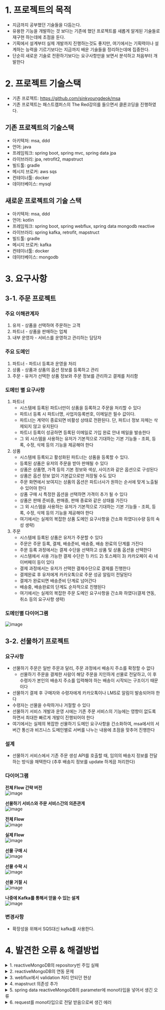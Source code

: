 # 1. 프로젝트의 목적 
- 지금까지 공부했던 기술들을 다듬는다.
- 유용한 기능을 개발하는 것 보다는 기존에 했던 프로젝트를 새롭게 알게된 기술들로 재구현 하는데에 초점을 둔다.
- 기획에서 설계부터 실제 개발까지 진행하는것도 좋지만, 여기에서는 기획력이나 설계하는 능력을 기르기보다는 지금까지 배운 기술들을 정리하는데에 집중한다.
- 단순히 새로운 기술로 전환하기보다는 요구사항만을 보면서 분석하고 처음부터 개발한다

# 2. 프로젝트 기술스택
- 기존 프로젝트: https://github.com/sinkyoungdeok/msa
- 기존 프로젝트는 패스트캠퍼스의 The Red강의를 들으면서 클론코딩을 진행하였다.

## 기존 프로젝트의 기술스택
- 아키텍처: msa, ddd
- 언어: java
- 프레임워크: spring boot, spring mvc, spring data jpa
- 라이브러리: jpa, retrofit2, mapstruct
- 빌드툴: gradle
- 메시지 브로커: aws sqs
- 컨테이너툴: docker
- 데이터베이스: mysql

## 새로운 프로젝트의 기술 스택
- 아키텍처: msa, ddd
- 언어: kotlin
- 프레임워크: spring boot, spring webflux, spring data mongodb reactive
- 라이브러리: spring kafka, retrofit, mapstruct
- 빌드툴: gradle
- 메시지 브로커: kafka
- 컨테이너툴: docker
- 데이터베이스: mongodb

# 3. 요구사항 

## 3-1. 주문 프로젝트

### 주요 이해관계자
1. 유저 - 상품을 선택하여 주문하는 고객 
2. 파트너 - 상품을 판매하는 업체
3. 내부 운영자 - 서비스를 운영하고 관리하는 담당자 

### 주요 도메인 
1. 파트너 - 파트너 등록과 운영을 처리
2. 상품 - 상품과 상품의 옵션 정보를 등록하고 관리
3. 주문 - 유저가 선택한 상품 정보와 주문 정보를 관리하고 결제를 처리함 

### 도메인 별 요구사항 
1. 파트너 
   - 시스템에 등록된 파트너만이 상품을 등록하고 주문을 처리할 수 있다
   - 파트너 등록 시 파트너명, 사업자등록번호, 이메일은 필수 값이다.
   - 파트너는 계약이 종료되면 비활성 상태로 전환된다. 단, 파트너 정보 자체는 삭제되지 않고 유지된다
   - 파트너 등록이 성공하면 등록된 이메일로 가입 완료 안내 메일을 발송한다
   - 그 외 시스템을 사용하는 유저가 기본적으로 기대하는 기본 기능들 - 조회, 등록, 수정, 삭제 등의 기능을 제공해야 한다
2. 상품
   - 시스템에 등록되고 활성화된 파트너는 상품을 등록할 수 있다.
   - 등록된 상품은 유저의 주문을 받아 판매될 수 있다
   - 상품은 상품명, 가격 등의 기본 정보와 색상, 사이즈와 같은 옵션으로 구성된다
   - 상품은 옵션 정보 없이 기본값으로만 저장될 수도 있다
   - 주문 화면에서 보여지는 상품의 옵션은 파트너사가 원하는 순서에 맞게 노출될 수 있어야 한다
   - 상품 구매 시 특정한 옵션을 선택하면 가격이 추가 될 수 있다
   - 상품은 판매 준비중, 판매중, 판매 종료와 같은 상태를 가진다
   - 그 외 시스템을 사용하는 유저가 기본적으로 기대하는 기본 기능들 - 조회, 등록, 수정, 삭제 등의 기능을 제공해야 한다
   - 여기에서는 실제의 복잡한 상품 도메인 요구사항을 간소화 하였다(수량 등의 속성 생략)
3. 주문
   - 시스템에 등록된 상품은 유저가 주문할 수 있다
   - 주문은 주문 등록, 결제, 배송준비, 배송중, 배송 완료의 단계를 가진다
   - 주문 등록 과정에서는 결제 수단을 선택하고 상품 및 상품 옵션을 선택한다
   - 시스템에서 사용 가능한 결제 수단은 1) 카드 2) 토스페이 3) 카카오페이 4) 네이버페이 등이 있다
   - 결제 과정에서는 유저가 선택한 결제수단으로 결제를 진행한다
   - 결제완료 후 유저에게 카카오톡으로 주문 성공 알림이 전달된다
   - 결제가 완료되면 배송준비 단계로 넘어간다
   - 배송중, 배송완료의 단계도 순차적으로 진행된다
   - 여기에서는 실제의 복잡한 주문 도메인 요구사항을 간소화 하였다(결제 연동, 취소 등의 요구사항 생략)

### 도메인별 다이어그램 
![image](https://user-images.githubusercontent.com/28394879/150360895-45ceac43-b217-4b32-93e8-3ba6f7f70611.png)

## 3-2. 선물하기 프로젝트

### 요구사항
- 선물하기 주문은 일반 주문과 달리, 주문 과정에서 배송지 주소를 확정할 수 없다
  - 선물하기 주문을 결제한 사람이 해당 주문을 지인하게 선물로 전달하고, 이 후 수령자가 본인의 배송지 주소를 입력해야 하는 배송이 시작되는 구조이기 때문이다
- 선물하기 결제 후 구매자와 수령자에게 카카오톡이나 LMS로 알림이 발송되어야 한다
- 수령자는 선물을 수락하거나 거절할 수 있다
- 선물하기 서비스 개발과 운영 시에는 기존 주문 서비스의 기능에는 영향이 없도록 하면서 최대한 빠르게 개발이 진행되어야 한다
- 여기에서는 실제의 복잡한 선물하기 도메인 요구사항을 간소화하여, msa에서의 서버간 통신과 비즈니스 도메인별로 서버를 나누는 내용에 초점을 맞추어 진행한다

### 설계
- 선물하기 서비스에서 기존 주문 생성 API를 호출할 때, 임의의 배송지 정보를 전달하는 방식을 채택한다 (추후 배송지 정보를 update 하게끔 처리한다)


### 다이어그램

**전체 Flow 간략 버전**  
![image](https://user-images.githubusercontent.com/28394879/151736648-21be3491-99b5-4d46-b0fa-7c1cbfa0c688.png)

**선물하기 서비스와 주문 서비스간의 의존관게**  
![image](https://user-images.githubusercontent.com/28394879/151736756-9dc02bd1-f949-49ef-b3c7-e1a71234a7f2.png)

**전체 Flow**  
![image](https://user-images.githubusercontent.com/28394879/151734979-854e0ff1-19a4-4630-8a5e-ca86ce5a6a4a.png)

**실제 Flow**  
![image](https://user-images.githubusercontent.com/28394879/151737066-2b5f53eb-e375-44f9-bf19-9a15f845a012.png)

**선물 구매 시**  
![image](https://user-images.githubusercontent.com/28394879/151735130-45a84aab-ea41-442e-aab8-a54644bcb324.png)

**선물 수락 시**  
![image](https://user-images.githubusercontent.com/28394879/151735169-a4f1ed9c-d750-46b8-a7ef-fbe494580c1d.png)

**선물 거절 시**  
![image](https://user-images.githubusercontent.com/28394879/151735207-ece3ab78-3ec4-4b14-9f7f-7f973deaf179.png)

**나중에 Kafka를 통해서 얻을 수 있는 설계**  
![image](https://user-images.githubusercontent.com/28394879/151737175-87b3e2ba-bc1b-4010-8516-b63a0621559c.png)

### 변경사항
- 확장성을 위해서 SQS대신 kafka를 사용한다.

# 4. 발견한 오류 & 해결방법 
<details><summary>1. reactiveMongoDB의 repository빈 주입 실패 </summary>

### 코드
```kotlin
@Repository
interface PartnerRepository : ReactiveMongoRepository<Partner, String>
```
```
implementation("org.springframework.boot:spring-boot-starter-data-mongodb")
```

### 에러
```
Description:

Parameter 0 of constructor in msa.order.infrastructure.partner.PartnerStoreImpl required a bean of type 'msa.order.infrastructure.partner.PartnerRepository' that could not be found.


Action:

Consider defining a bean of type 'msa.order.infrastructure.partner.PartnerRepository' in your configuration.


Process finished with exit code 1
```

### 해결 방법
- 내가 사용한 repository는 ReactiveMongoDB 였는데, gradle의 의존성은 일반(논리액티브) mongodb를 사용하고 있었다.
- 의존성을 reactive mongodb로 변경하니 잘 되었다
- 내가 빈을 잘못 설정했나 생각해서 다양한 컴포넌트로 바꾸어 보았지만, 안되서 많이 헤맸었다.
```
implementation("org.springframework.boot:spring-boot-starter-data-mongodb-reactive")
```

</details>

<details><summary> 2. reactiveMongoDB의 연동 문제 </summary>

### 코드
```yaml
spring:
  data:
    mongodb:
      host: localhost
      port: 27017
      authentication-database: admin
      username: root
      password: 1234
      database: order
```

### 오류
```
org.springframework.data.mongodb.UncategorizedMongoDbException: Exception authenticating MongoCredential{mechanism=SCRAM-SHA-256, userName='root', source='admin', password=<hidden>, mechanismProperties=<hidden>}; nested exception is com.mongodb.MongoSecurityException: Exception authenticating MongoCredential{mechanism=SCRAM-SHA-256, userName='root', source='admin', password=<hidden>, mechanismProperties=<hidden>}
	at org.springframework.data.mongodb.core.MongoExceptionTranslator.translateExceptionIfPossible(MongoExceptionTranslator.java:140) ~[spring-data-mongodb-3.3.0.jar:3.3.0]
	Suppressed: reactor.core.publisher.FluxOnAssembly$OnAssemblyException: 
Error has been observed at the following site(s):
	*__checkpoint ⇢ Handler org.springframework.web.reactive.function.server.RouterFunctionDsl$POST$2@102b2dbd [DispatcherHandler]
	*__checkpoint ⇢ HTTP POST "/api/v1/partners" [ExceptionHandlingWebHandler]
Original Stack Trace:
...
```

### 해결 방법
- 오류를 구글링해도 잘 나오지 않아서, 찾기가 어려웠다.
- host,port 등을 작성하는 것 대신, uri로 한번에 작성하니 잘 되었다.
- 왜 안되는진 아직 잘 모르겠다.
```
spring:
  data:
    mongodb:
      uri: mongodb://root:1234@localhost/order?authSource=admin
```

</details>

<details><summary> 3. webflux에서 validation 처리 안되던 현상 </summary>

### 코드
```kotlin
@PostMapping
fun registerPartner(
  @Valid @RequestBody request: PartnerDto.RegisterRequest
): Mono<CommonResponse<PartnerDto.RegisterResponse>> {
  var command: Mono<PartnerCommand.RegisterPartner> = Mono.just(request.toCommand())
  var partnerInfo = partnerFacade.registerPartner(command)
  var response = partnerInfo.map { PartnerDto.RegisterResponse(it) }
  return response.map { CommonResponse(it) }
}
```

```kotlin
class PartnerDto {

   class RegisterRequest(
      @field:NotEmpty(message = "partnerName 은 필수값 입니다")
      var partnerName: String? = null,

      @field:NotEmpty(message = "businessNo 는 필수값 입니다")
      var businessNo: String? = null,

      @field:Email(message = "email 형식에 맞추어야 합니다")
      @field:NotEmpty(message = "email 은 필수값 입니다")
      var email: String? = null
   )
}
```

```kotlin
@RestControllerAdvice
class CommonControllerAdvice {

    @ResponseStatus(HttpStatus.BAD_REQUEST)
    @ExceptionHandler(value = [MethodArgumentNotValidException::class])
    fun methodArgumentNotValidException(e: MethodArgumentNotValidException): Mono<CommonResponse<String>> {
        // ...
        
        return Mono.just(errorResponse)
    }
}
```


http 요청
```
POST http://localhost:8080/api/v1/partners
Content-Type: application/json

{
  "partnerName": "",
  "businessNo": "1234123456",
  "email": "greg.shiny8"
}
```

### 에러 
- validation 에러에 대한 처리가 이루어지지 않았다. 
- partnerName이 비어 있으므로, "partnerName 은 필수값입니다"에 대한 에러가 등장 해야하는데, controllerAdvice에서 이를 감지 못하는 현상이 발생

### 해결 방법 
- Webflux의 Advice예제가 많이 없어서 찾기가 힘들었다.
- 사실상, 구글링으로 해결한 것이 아니라, Advice로 이것저것 해보다가 알게 되었다. (Exception 자체를 받아서 처리하게끔해서 어떤 에러를 던지는지 확인하였다)
- 해결 방법은 ControllerAdvice쪽에서 `MethodArgumentNotValidException::class` 가 아닌 `WebExchangeBindException::class`를 감지할 수 있도록 변경하였다.
- validation 에러에 대한 exception class가 왜 spring mvc랑은 다른지는 모르겠다. 

```kotlin
@RestControllerAdvice
class CommonControllerAdvice {

    @ResponseStatus(HttpStatus.BAD_REQUEST)
    @ExceptionHandler(value = [WebExchangeBindException::class])
    fun methodArgumentNotValidException(e: WebExchangeBindException): Mono<CommonResponse<String>> {
        // ...
        return Mono.just(errorResponse)
    }
}
```

</details>

<details><summary> 4. mapstruct 의존성 추가 </summary>

### 코드
```
implementation("org.mapstruct:mapstruct:1.4.2.Final")
annotationProcessor("org.mapstruct:mapstruct-processor:1.4.2.Final")
annotationProcessor(
  "org.projectlombok:lombok",
  "org.projectlombok:lombok-mapstruct-binding:0.1.0"
)
```

```kotlin
@Mapper(
    componentModel = "spring",
    unmappedTargetPolicy = ReportingPolicy.ERROR
)
interface PartnerDtoMapper {

    fun of(request: PartnerDto.RegisterRequest): PartnerCommand.RegisterPartner
}
```

```kotlin
@RestController
@RequestMapping("/api/v1/partners")
class PartnerApiController(val partnerFacade: PartnerFacade, val partnerDtoMapper: PartnerDtoMapper) {

    //...
}
```

### 에러 
- `val partnerDtoMapper: PartnerDtoMapper`에서 빈을 인식 못하는 상황 발생
- `PartnerDtoMapper`의 구현체를 mapstruct에서 만들어주어야 하는데, 이것 또한 안되었었다.
```
Description:

Parameter 1 of constructor in msa.order.interfaces.partner.PartnerApiController required a bean of type 'msa.order.interfaces.partner.PartnerDtoMapper' that could not be found.


Action:

Consider defining a bean of type 'msa.order.interfaces.partner.PartnerDtoMapper' in your configuration.


Process finished with exit code 1
```

### 해결 방법
- 원래 작성한 코드는, java-spring에서 쓰던 라이브러리 의존성을 가져다가 쓴 것인데, kotlin에서 그대로 사용은 안되는것을 알게됨.
- 구글링을 통해 이것 저것 따라 해보다가, 되는것을 찾음

```
plugins {
	...
	kotlin("kapt") version "1.3.72" // 추가
}
...
dependencies {
    ...
    
	// MapStruct
	implementation("org.mapstruct:mapstruct:1.4.2.Final")
	kapt("org.mapstruct:mapstruct-processor:1.4.2.Final")
	implementation("org.projectlombok:lombok-mapstruct-binding:0.1.0")
	annotationProcessor("org.mapstruct:mapstruct-processor:1.4.2.Final")
	annotationProcessor(
		"org.projectlombok:lombok",
		"org.projectlombok:lombok-mapstruct-binding:0.1.0"
	)
	
	...
}
```




</details>

<details><summary> 5. spring data reactiveMongoDB의 parameter에 mono타입을 넣어서 생긴 오류 </summary>

- 오류 발견 날짜: 1월 24일 
- 해결 날짜: 1월 25일

### 코드
```kotlin
@Repository
interface PartnerRepository : ReactiveMongoRepository<Partner, String> {
    fun findByPartnerToken(partnerToken: Mono<String>): Mono<Partner>
}
```

```kotlin
@Component
class PartnerReaderImpl(
   val partnerRepository: PartnerRepository
) : PartnerReader {
   override fun getPartner(partnerToken: Mono<String>): Mono<Partner> {
      return partnerRepository.findByPartnerToken(partnerToken)
   }
}
```

### 에러 
- API 요청을 하면 무한 대기에 빠지게 됨

### 해결 방법
- Mono타입에서 객체를 추출하여 repository를 호출.
- 해결한 방법은 다른 분들 작성한 것을 보니까 repository로 호출하기 전에 객체로 꺼내서 호출하기 전에 따라해보니 됐음
- 예상으로는 request로 전달 받은 partnerToken이 너무 빨리 repository를 호출하거나, 제 때 호출을 못해서 생기는 이슈라고 생각이 듬.
- 제대로는 어떻게 해서 안된 것인지 상황에 대해서 이해를 하지 못하였음.

```kotlin
@Repository
interface PartnerRepository : ReactiveMongoRepository<Partner, String> {
    fun findByPartnerToken(partnerToken: String): Mono<Partner>
}
```

```kotlin
@Component
class PartnerReaderImpl(
    val partnerRepository: PartnerRepository
) : PartnerReader {
    override fun getPartner(partnerToken: Mono<String>): Mono<Partner> {
        return partnerToken.flatMap { partnerRepository.findByPartnerToken(it) }
    }
}
```



</details>



<details> <summary> 6. request를 mono타입으로 전달 받음으로써 생긴 에러</summary>

### 코드 

```kotlin
@PostMapping
fun registerItem(
   @RequestBody @Valid request: Mono<ItemDto.RegisterItemRequest>
): Mono<CommonResponse<ItemDto.RegisterResponse>> {
   var partnerToken = request.map { it.partnerToken ?: "" }
   var itemCommand = request.map { itemDtoMapper.of(it) }
   var itemInfo = itemFacade.registerItem(itemCommand, partnerToken)
   var response = itemInfo.map { itemDtoMapper.of(it) }
   return response.map { CommonResponse(it) }
}
```

```kotlin
 override fun registerItem(
     command: Mono<ItemCommand.RegisterItemRequest>,
     partnerToken: Mono<String>
 ): Mono<ItemInfo.Token> {
     return partnerReader.getPartner(partnerToken)
         .flatMap { p ->
             val map: Mono<Item> = command.map { c ->
                 p.id?.let { c.toEntity(it) }
             }

             map
         }.map {
             ItemInfo.Token(it.itemName)
         }
```


### 에러
- request를 mono타입으로 전달 받음으로써, reactive DB에 전달 및 전달받을 때 객체를 꺼내서 전달해줘야 하는 상황이 생김
- request에서 전달받은 객체와, db에서 받은 객체와의 연결하는부분에서 잘 처리되지 않는다는 것을 발견
- 코드에서 두번째 registerItem 함수에서
  - partnerReader에서 전달받은 partner와
  - request로 전달받은 command
  - 위의 두개 객체가 독립적으로는 전달이 잘 되지만, 두개를 연결시키는 순간 알 수 없는 오류가 생김


### 해결 방법
- request에 일반 객체, mono객체 두개중에 선택하는 과정에서 mono로 택했지만, 일반 객체를 사용하는 것이 좋다는 블로그글을 찾게됨 
- https://homoefficio.github.io/2020/08/06/Spring-WebFlux-RequestBody/

</details>
